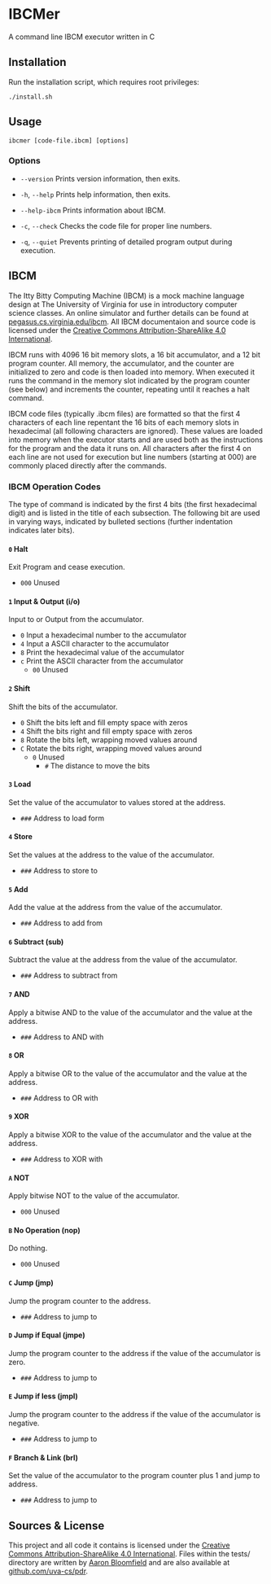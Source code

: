 # IBCMer
A command line IBCM executor written in C


## Installation
Run the installation script, which requires root privileges:

	./install.sh


## Usage

	ibcmer [code-file.ibcm] [options]

### Options
- `--version` Prints version information, then exits.

- `-h`, `--help` Prints help information, then exits.

- `--help-ibcm` Prints information about IBCM.

- `-c`, `--check` Checks the code file for proper line numbers.

- `-q`, `--quiet` Prevents printing of detailed program output during execution.


## IBCM
The Itty Bitty Computing Machine (IBCM) is a mock machine language design at The University of Virginia for use in introductory computer science classes. An online simulator and further details can be found at [pegasus.cs.virginia.edu/ibcm](http://pegasus.cs.virginia.edu/ibcm/index.html). All IBCM documentaion and source code is licensed under the [Creative Commons Attribution-ShareAlike 4.0 International](http://creativecommons.org/licenses/by-sa/4.0/).

IBCM runs with 4096 16 bit memory slots, a 16 bit accumulator, and a 12 bit program counter. All memory, the accumulator, and the counter are initialized to zero and code is then loaded into memory. When executed it runs the command in the memory slot indicated by the program counter (see below) and increments the counter, repeating until it reaches a halt command.

IBCM code files (typically .ibcm files) are formatted so that the first 4 characters of each line repentant the 16 bits of each memory slots in hexadecimal (all following characters are ignored). These values are loaded into memory when the executor starts and are used both as the instructions for the program and the data it runs on. All characters after the first 4 on each line are not used for execution but line numbers (starting at 000) are commonly placed directly after the commands.

### IBCM Operation Codes
The type of command is indicated by the first 4 bits (the first hexadecimal digit) and is listed in the title of each subsection. The following bit are used in varying ways, indicated by bulleted sections (further indentation indicates later bits).

#### `0` Halt
Exit Program and cease execution.
- `000` Unused

#### `1` Input & Output (i/o)
Input to or Output from the accumulator.
- `0` Input a hexadecimal number to the accumulator
- `4` Input a ASCII character to the accumulator
- `8` Print the hexadecimal value of the accumulator
- `c` Print the ASCII character from the accumulator
	- `00` Unused

#### `2` Shift
Shift the bits of the accumulator.
- `0` Shift the bits left and fill empty space with zeros
- `4` Shift the bits right and fill empty space with zeros
- `8` Rotate the bits left, wrapping moved values around
- `C` Rotate the bits right, wrapping moved values around
	- `0` Unused
		- `#` The distance to move the bits

#### `3` Load
Set the value of the accumulator to values stored at the address.
- `###` Address to load form

#### `4` Store
Set the values at the address to the value of the accumulator.
- `###` Address to store to

#### `5` Add
Add the value at the address from the value of the accumulator.
- `###` Address to add from

#### `6` Subtract (sub)
Subtract the value at the address from the value of the accumulator.
- `###` Address to subtract from

#### `7` AND
Apply a bitwise AND to the value of the accumulator and the value at the address.
- `###` Address to AND with

#### `8` OR
Apply a bitwise OR to the value of the accumulator and the value at the address.
- `###` Address to OR with

#### `9` XOR
Apply a bitwise XOR to the value of the accumulator and the value at the address.
- `###` Address to XOR with

#### `A` NOT
Apply bitwise NOT to the value of the accumulator.
- `000` Unused

#### `B` No Operation (nop)
Do nothing.
- `000` Unused

#### `C` Jump (jmp)
Jump the program counter to the address.
- `###` Address to jump to

#### `D` Jump if Equal (jmpe)
Jump the program counter to the address if the value of the accumulator is zero.
- `###` Address to jump to

#### `E` Jump if less (jmpl)
Jump the program counter to the address if the value of the accumulator is negative.
- `###` Address to jump to

#### `F` Branch & Link (brl)
Set the value of the accumulator to the program counter plus 1 and jump to address.
- `###` Address to jump to


## Sources & License
This project and all code it contains is licensed under the [Creative Commons Attribution-ShareAlike 4.0 International](http://creativecommons.org/licenses/by-sa/4.0/). Files within the tests/ directory are written by [Aaron Bloomfield](https://github.com/aaronbloomfield) and are also available at [github.com/uva-cs/pdr](https://github.com/uva-cs/pdr/tree/master/ibcm).

